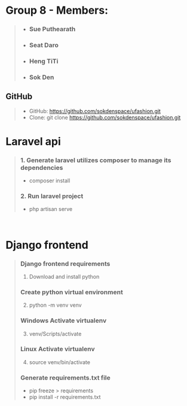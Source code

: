 # Group 8 - Members:
> - ### Sue Puthearath
> - ### Seat Daro
> - ### Heng TiTi
> - ### Sok Den

## GitHub
> - GitHub: https://github.com/sokdenspace/ufashion.git
> - Clone: git clone https://github.com/sokdenspace/ufashion.git

# Laravel api
> ### 1. Generate laravel utilizes composer to manage its dependencies
> - composer install
> ### 2. Run laravel project
> - php artisan serve

<br>

# Django frontend
>
> ### Django frontend requirements
> 1. Download and install python
>
> ### Create python virtual environment
> 2. python -m venv venv
>
> ### Windows Activate virtualenv
> 3. venv/Scripts/activate
>
> ### Linux Activate virtualenv
> 4. source venv/bin/activate
>
> ### Generate requirements.txt file
> - pip freeze > requirements
> - pip install -r requirements.txt
